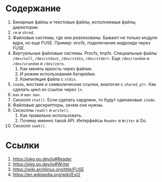 #  Содержание

1. Бинарные файлы и текстовые файлы, исполняемые файлы, директории.
1. `rm` и `shred`.
1. Файловые системы, где они реализованы. Бывают не только модули ядра, но еще
   FUSE. Пример: encfs, подключение андроида через FUSE.
1. Виртуальные файловые системы. Procfs, tmpfs. Специальные файлы
   `/dev/null`, `/dev/stdout`, `/dev/stdin`, `/dev/stderr`. Еще `/dev/random` и
   `/dev/urandom` и `/dev/zero`.
    1. Как менять яркость через файлик.
    1. И режим использования батарейки.
    1. Компиляция файла с `stdin`.
1. `inode`, жесткие и символические ссылки, аналогия с `shared_ptr`.
   Как сделать цикл из ссылок через `ln`.
1. `man` и `man man`.
1. Сисколл `stat()`. Если сделать хардлинк, то будут одинаковые `inode`.
1. Файловые дескрипторы, зачем они нужны.
1. Сисколлы `read()` и `write()`.
   1. Как правильно использовать.
   1. Почему именно такой API. Интерфейсы `Reader` и `Writer` в Go.
1. Сисколл `seek()`.

# Ссылки

1. https://pkg.go.dev/io#Reader
1. https://pkg.go.dev/io#Writer
1. https://wiki.archlinux.org/title/FUSE
1. https://en.wikipedia.org/wiki/Ext2
